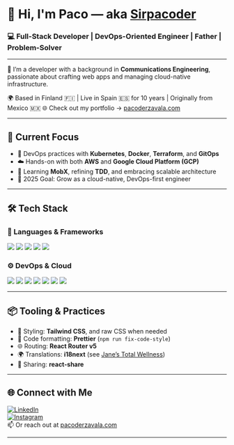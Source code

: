 # 👋 Hi, I'm Paco — aka [Sirpacoder][website]

### 💻 Full-Stack Developer | DevOps-Oriented Engineer | Father | Problem-Solver

---

🎯 I’m a developer with a background in **Communications Engineering**, passionate about crafting web apps and managing cloud-native infrastructure.

🌍 Based in Finland 🇫🇮 | Live in Spain 🇪🇸 for 10 years | Originally from Mexico 🇲🇽
🌐 Check out my portfolio → [pacoderzavala.com][website]

---

## 🔧 Current Focus

- 🚢 DevOps practices with **Kubernetes**, **Docker**, **Terraform**, and **GitOps**  
- ☁️ Hands-on with both **AWS** and **Google Cloud Platform (GCP)**  
- 🧠 Learning **MobX**, refining **TDD**, and embracing scalable architecture  
- 🧭 2025 Goal: Grow as a cloud-native, DevOps-first engineer

---

## 🛠️ Tech Stack

### 🧩 Languages & Frameworks

<img src="https://img.shields.io/badge/JavaScript-black?style=flat&logo=javascript" />
<img src="https://img.shields.io/badge/TypeScript-black?style=flat&logo=typescript" />
<img src="https://img.shields.io/badge/React-black?style=flat&logo=react" />
<img src="https://img.shields.io/badge/Node.js-black?style=flat&logo=node.js" />
<img src="https://img.shields.io/badge/GraphQL-black?style=flat&logo=graphql" />

### ⚙️ DevOps & Cloud

<img src="https://img.shields.io/badge/Kubernetes-black?style=flat&logo=kubernetes" />
<img src="https://img.shields.io/badge/Docker-black?style=flat&logo=docker" />
<img src="https://img.shields.io/badge/Terraform-black?style=flat&logo=terraform" />
<img src="https://img.shields.io/badge/GitHub_Actions-black?style=flat&logo=github-actions" />
<img src="https://img.shields.io/badge/AWS-black?style=flat&logo=amazonaws" />
<img src="https://img.shields.io/badge/GCP-black?style=flat&logo=googlecloud" />
<img src="https://img.shields.io/badge/Ubuntu-black?style=flat&logo=ubuntu" />

---

## 📦 Tooling & Practices

- 🎨 Styling: **Tailwind CSS**, and raw CSS when needed  
- 🔄 Code formatting: **Prettier** (`npm run fix-code-style`)  
- 🌐 Routing: **React Router v5**  
- 🌍 Translations: **i18next** (see [Jane’s Total Wellness](https://github.com/PacoZG/janestotalwellness))  
- 🔗 Sharing: **react-share**

---

## 🌐 Connect with Me

[![LinkedIn](https://img.shields.io/badge/-LinkedIn-0077B5?style=flat&logo=linkedin&logoColor=white)][linkedin]  
[![Instagram](https://img.shields.io/badge/-Instagram-E4405F?style=flat&logo=instagram&logoColor=white)][instagram]  
📫 Or reach out at [pacoderzavala.com][website]

---

[website]: https://pacoderzavala.com
[linkedin]: https://www.linkedin.com/in/francisco-zavala/
[instagram]: https://www.instagram.com/sirpacoder
